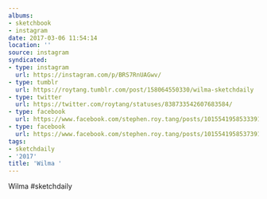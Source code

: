 ```yaml
---
albums:
- sketchbook
- instagram
date: 2017-03-06 11:54:14
location: ''
source: instagram
syndicated:
- type: instagram
  url: https://instagram.com/p/BRS7RnUAGwv/
- type: tumblr
  url: https://roytang.tumblr.com/post/158064550330/wilma-sketchdaily
- type: twitter
  url: https://twitter.com/roytang/statuses/838733542607683584/
- type: facebook
  url: https://www.facebook.com/stephen.roy.tang/posts/10155419585333912:0
- type: facebook
  url: https://www.facebook.com/stephen.roy.tang/posts/10155419585373912
tags:
- sketchdaily
- '2017'
title: 'Wilma '
---
```


Wilma #sketchdaily